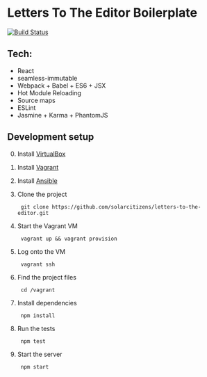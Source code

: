 # Letters To The Editor Boilerplate

[![Build Status](https://snap-ci.com/solarcitizens/letters-to-the-editor/branch/master/build_image)](https://snap-ci.com/solarcitizens/letters-to-the-editor/branch/master)

## Tech:
  * React
  * seamless-immutable
  * Webpack + Babel + ES6 + JSX
  * Hot Module Reloading
  * Source maps
  * ESLint
  * Jasmine + Karma + PhantomJS

## Development setup

0. Install [VirtualBox](https://www.virtualbox.org/)
0. Install [Vagrant](https://www.vagrantup.com/downloads.html)
0. Install [Ansible](https://docs.ansible.com/ansible/intro_installation.html)
0. Clone the project

        git clone https://github.com/solarcitizens/letters-to-the-editor.git

0. Start the Vagrant VM

        vagrant up && vagrant provision

0. Log onto the VM

        vagrant ssh

0. Find the project files

        cd /vagrant

0. Install dependencies

        npm install

0. Run the tests

        npm test

0. Start the server

        npm start





